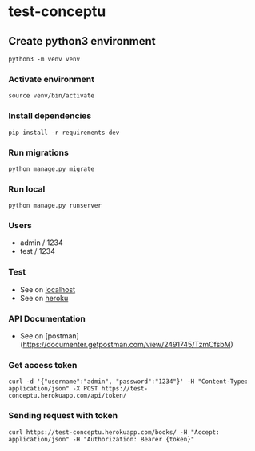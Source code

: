 # test-conceptu

## Create python3 environment
```
python3 -m venv venv
```

### Activate environment
```
source venv/bin/activate
```

### Install dependencies 
```
pip install -r requirements-dev
```

### Run migrations 
``` 
python manage.py migrate
```

### Run local
```
python manage.py runserver
```

### Users 
- admin / 1234
- test / 1234  

### Test
- See on [localhost](http://127.0.0.1:8000/)
- See on [heroku](https://test-conceptu.herokuapp.com)


### API Documentation 
- See on [postman] (https://documenter.getpostman.com/view/2491745/TzmCfsbM)

### Get access token   
```
curl -d '{"username":"admin", "password":"1234"}' -H "Content-Type: application/json" -X POST https://test-conceptu.herokuapp.com/api/token/
```

### Sending request with token 
```
curl https://test-conceptu.herokuapp.com/books/ -H "Accept: application/json" -H "Authorization: Bearer {token}"
```